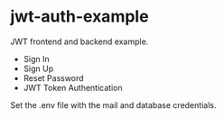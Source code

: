 # jwt-auth-example

JWT frontend and backend example.
- Sign In
- Sign Up
- Reset Password
- JWT Token Authentication

Set the .env file with the mail and database credentials.
